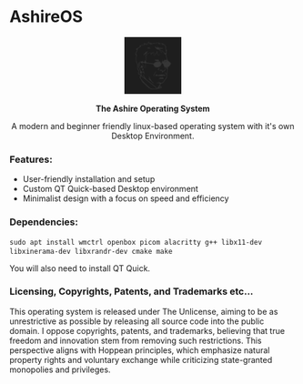 # AshireOS

<p align="center">
    <img src="core/ashire-start-menu/Images/pfp.png" alt="image" style="max-width: 100px; max-height: 100px; width: 100px; height: 100px; object-fit: cover; display: inline-block;"/>
</p>

<p align="center">
    <b> The Ashire Operating System </b>
</p>


<p align="center">
    A modern and beginner friendly linux-based operating system with it's own Desktop Environment.
</p>

### Features:

- User-friendly installation and setup
- Custom QT Quick-based Desktop environment
- Minimalist design with a focus on speed and efficiency

### Dependencies:

```
sudo apt install wmctrl openbox picom alacritty g++ libx11-dev libxinerama-dev libxrandr-dev cmake make
```

You will also need to install QT Quick.

### Licensing, Copyrights, Patents, and Trademarks etc...

This operating system is released under The Unlicense, aiming to be as unrestrictive as possible by releasing all source code into the public domain. I oppose copyrights, patents, and trademarks, believing that true freedom and innovation stem from removing such restrictions. This perspective aligns with Hoppean principles, which emphasize natural property rights and voluntary exchange while criticizing state-granted monopolies and privileges.